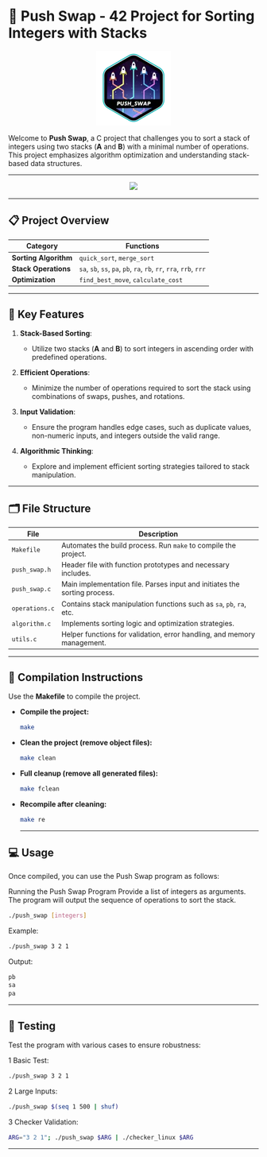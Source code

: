 # 🧩 Push Swap - 42 Project for Sorting Integers with Stacks

<p align="center">
  <img src="https://github.com/leogaudin/42_project_badges/raw/main/badges/push_swap.webp" />
</p>

Welcome to **Push Swap**, a C project that challenges you to sort a stack of integers using two stacks (**A** and **B**) with a minimal number of operations. This project emphasizes algorithm optimization and understanding stack-based data structures.

---

<p align="center">
  <img src="https://raw.githubusercontent.com/42ProjectBadges/main/badges/42-42badge.png" />
</p>

---

## 📋 Project Overview

| **Category**              | **Functions**                                                                                      |
|---------------------------|---------------------------------------------------------------------------------------------------|
| **Sorting Algorithm**     | `quick_sort`, `merge_sort`                                                                       |
| **Stack Operations**      | `sa`, `sb`, `ss`, `pa`, `pb`, `ra`, `rb`, `rr`, `rra`, `rrb`, `rrr`                              |
| **Optimization**          | `find_best_move`, `calculate_cost`                                                              |

---

## 🚀 Key Features

1. **Stack-Based Sorting**:
   - Utilize two stacks (**A** and **B**) to sort integers in ascending order with predefined operations.

2. **Efficient Operations**:
   - Minimize the number of operations required to sort the stack using combinations of swaps, pushes, and rotations.

3. **Input Validation**:
   - Ensure the program handles edge cases, such as duplicate values, non-numeric inputs, and integers outside the valid range.

4. **Algorithmic Thinking**:
   - Explore and implement efficient sorting strategies tailored to stack manipulation.

---

## 🗂️ File Structure

| **File**         | **Description**                                                                 |
|-------------------|---------------------------------------------------------------------------------|
| `Makefile`        | Automates the build process. Run `make` to compile the project.                 |
| `push_swap.h`     | Header file with function prototypes and necessary includes.                    |
| `push_swap.c`     | Main implementation file. Parses input and initiates the sorting process.       |
| `operations.c`    | Contains stack manipulation functions such as `sa`, `pb`, `ra`, etc.            |
| `algorithm.c`     | Implements sorting logic and optimization strategies.                           |
| `utils.c`         | Helper functions for validation, error handling, and memory management.         |

---

## 🔧 Compilation Instructions

Use the **Makefile** to compile the project.

- **Compile the project:**
  ```bash
  make
  ```
- **Clean the project (remove object files):**
  ```bash
  make clean
  ```
- **Full cleanup (remove all generated files):**
  ```bash
  make fclean
  ```
- **Recompile after cleaning:**
  ```bash
  make re
  ```
  ---

## 💻 Usage
  
Once compiled, you can use the Push Swap program as follows:

Running the Push Swap Program
Provide a list of integers as arguments. The program will output the sequence of operations to sort the stack.
```bash
./push_swap [integers]
```
Example:
```bash
./push_swap 3 2 1
```
Output:
```bash
pb
sa
pa
```
---

## 🧪 Testing

Test the program with various cases to ensure robustness:

1 Basic Test:
```bash
./push_swap 3 2 1
```
2 Large Inputs:
```bash
./push_swap $(seq 1 500 | shuf)
```
3 Checker Validation:
```bash
ARG="3 2 1"; ./push_swap $ARG | ./checker_linux $ARG
```
---

